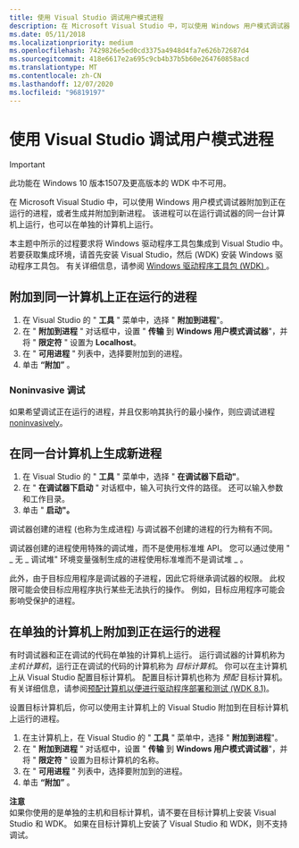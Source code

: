 ```yaml
---
title: 使用 Visual Studio 调试用户模式进程
description: 在 Microsoft Visual Studio 中，可以使用 Windows 用户模式调试器附加到正在运行的进程，或者生成并附加到新进程。
ms.date: 05/11/2018
ms.localizationpriority: medium
ms.openlocfilehash: 7429826e5ed0cd3375a4948d4fa7e626b72687d4
ms.sourcegitcommit: 418e6617e2a695c9cb4b37b5b60e264760858acd
ms.translationtype: MT
ms.contentlocale: zh-CN
ms.lasthandoff: 12/07/2020
ms.locfileid: "96819197"
---
```

# <a name="span-iddebuggerdebugging_a_user-mode_process_using_visual_studiospandebugging-a-user-mode-process-using-visual-studio"></a><span id="debugger.debugging_a_user-mode_process_using_visual_studio"></span>使用 Visual Studio 调试用户模式进程

> [!IMPORTANT]
> 此功能在 Windows 10 版本1507及更高版本的 WDK 中不可用。
>

在 Microsoft Visual Studio 中，可以使用 Windows 用户模式调试器附加到正在运行的进程，或者生成并附加到新进程。 该进程可以在运行调试器的同一台计算机上运行，也可以在单独的计算机上运行。

本主题中所示的过程要求将 Windows 驱动程序工具包集成到 Visual Studio 中。 若要获取集成环境，请首先安装 Visual Studio，然后 (WDK) 安装 Windows 驱动程序工具包。 有关详细信息，请参阅 [Windows 驱动程序工具包 (WDK) ](../index.yml)。

## <a name="span-idattaching_to_a_running_process_on_the_same_computerspanspan-idattaching_to_a_running_process_on_the_same_computerspanspan-idattaching_to_a_running_process_on_the_same_computerspanattaching-to-a-running-process-on-the-same-computer"></a><span id="Attaching_to_a_running_process_on_the_same_computer"></span><span id="attaching_to_a_running_process_on_the_same_computer"></span><span id="ATTACHING_TO_A_RUNNING_PROCESS_ON_THE_SAME_COMPUTER"></span>附加到同一计算机上正在运行的进程


1.  在 Visual Studio 的 " **工具** " 菜单中，选择 " **附加到进程**"。
2.  在 " **附加到进程** " 对话框中，设置 " **传输** 到 **Windows 用户模式调试器**"，并将 " **限定符** " 设置为 **Localhost**。
3.  在 " **可用进程** " 列表中，选择要附加到的进程。
4.  单击 **“附加”** 。

### <a name="span-idnoninvasive_debuggingspanspan-idnoninvasive_debuggingspanspan-idnoninvasive_debuggingspannoninvasive-debugging"></a><span id="Noninvasive_debugging"></span><span id="noninvasive_debugging"></span><span id="NONINVASIVE_DEBUGGING"></span>Noninvasive 调试

如果希望调试正在运行的进程，并且仅影响其执行的最小操作，则应调试进程 [noninvasively](noninvasive-debugging--user-mode-.md)。

## <a name="span-idspawning_a_new_process_on_the_same_computerspanspan-idspawning_a_new_process_on_the_same_computerspanspan-idspawning_a_new_process_on_the_same_computerspanspawning-a-new-process-on-the-same-computer"></a><span id="Spawning_a_new_process_on_the_same_computer"></span><span id="spawning_a_new_process_on_the_same_computer"></span><span id="SPAWNING_A_NEW_PROCESS_ON_THE_SAME_COMPUTER"></span>在同一台计算机上生成新进程


1.  在 Visual Studio 的 " **工具** " 菜单中，选择 " **在调试器下启动"**。
2.  在 " **在调试器下启动** " 对话框中，输入可执行文件的路径。 还可以输入参数和工作目录。
3.  单击 " **启动"。**

调试器创建的进程 (也称为生成进程) 与调试器不创建的进程的行为稍有不同。

调试器创建的进程使用特殊的调试堆，而不是使用标准堆 API。 您可以通过使用 " \_ 无 \_ 调试堆" 环境变量强制生成的进程使用标准堆而不是调试堆 \_ 。

此外，由于目标应用程序是调试器的子进程，因此它将继承调试器的权限。 此权限可能会使目标应用程序执行某些无法执行的操作。 例如，目标应用程序可能会影响受保护的进程。

## <a name="span-idattaching_to_a_running_process_on_a_separate_computerspanspan-idattaching_to_a_running_process_on_a_separate_computerspanspan-idattaching_to_a_running_process_on_a_separate_computerspanattaching-to-a-running-process-on-a-separate-computer"></a><span id="Attaching_to_a_running_process_on_a_separate_computer"></span><span id="attaching_to_a_running_process_on_a_separate_computer"></span><span id="ATTACHING_TO_A_RUNNING_PROCESS_ON_A_SEPARATE_COMPUTER"></span>在单独的计算机上附加到正在运行的进程


有时调试器和正在调试的代码在单独的计算机上运行。 运行调试器的计算机称为 *主机计算机*，运行正在调试的代码的计算机称为 *目标计算机*。 你可以在主计算机上从 Visual Studio 配置目标计算机。 配置目标计算机也称为 *预配* 目标计算机。 有关详细信息，请参阅[预配计算机以便进行驱动程序部署和测试 (WDK 8.1)](../gettingstarted/provision-a-target-computer-wdk-8-1.md)。

设置目标计算机后，你可以使用主计算机上的 Visual Studio 附加到在目标计算机上运行的进程。

1.  在主计算机上，在 Visual Studio 的 " **工具** " 菜单中，选择 " **附加到进程**"。
2.  在 " **附加到进程** " 对话框中，设置 " **传输** 到 **Windows 用户模式调试器**"，并将 " **限定符** " 设置为目标计算机的名称。
3.  在 " **可用进程** " 列表中，选择要附加到的进程。
4.  单击 **“附加”** 。

**注意**  
如果你使用的是单独的主机和目标计算机，请不要在目标计算机上安装 Visual Studio 和 WDK。 如果在目标计算机上安装了 Visual Studio 和 WDK，则不支持调试。

 

 

